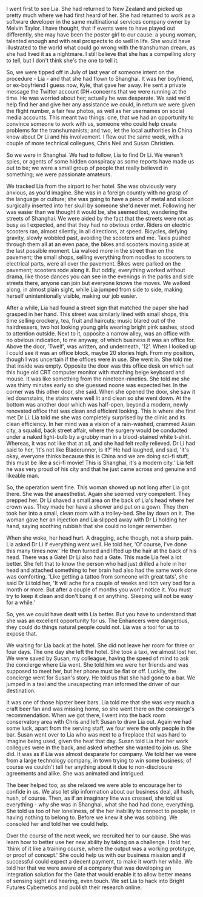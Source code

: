 I went first to see Lia. She had returned to New Zealand and picked up pretty much where we had first heard of her. She had returned to work as a software developer in the same multinational services company owner by Melvin Taylor. I have thought, that if events were to have played out differently, she may have been the poster girl to our cause: a young woman, talented enough and with real prospects to do well in life. She would have illustrated to the world what could go wrong with the transhuman dream, as she had lived it as a nightmare. I still believe that she has a compelling story to tell, but I don't think she's the one to tell it.

So, we were tipped off in July of last year of someone intent on the procedure - Lia - and that she had flown to Shanghai. It was her boyfriend, or ex-boyfriend I guess now, Kyle, that gave her away. He sent a private message the Twitter account @H+concerns that we were running at the time. He was worried about her; actually he was desperate. We said we'd help find her and give her any assistance we could, in return we were given the flight number, a fair few photos, as well as her usernames on social media accounts. This meant two things: one, that we had an opportunity to convince someone to work with us, someone who could help create problems for the transhumanists; and two, let the local authorities in China know about Dr Li and his involvement. I flew out the same week, with a couple of more technical collegues, Chris Neil and Susan Christien.

So we were in Shanghai. We had to follow, Lia to find Dr Li. We weren't spies, or agents of some hidden conspiracy as some reports have made us out to be; we were a small group of people that really believed in something; we were passionate amateurs.

We tracked Lia from the airport to her hotel. She was obviously very anxious, as you'd imagine. She was in a foreign country with no grasp of the language or culture; she was going to have a piece of metal and silicon surgically inserted into her skull by someone she'd never met. Following her was easier than we thought it would be, she seemed lost, wandering the streets of Shanghai. We were aided by the fact that the streets were not as busy as I expected, and that they had no obvious order. Riders on electric scooters ran, almost silently, in all directions, at speed. Bicycles, defying gravity, slowly wobbled past, avoiding the scooters and me. Taxis pushed through them all at an even pace, the bikes and scooters moving aside at the last possible moment. Lia walked more in the street than on the pavement; the small shops, selling everything from noodles to scooters to electrical parts, were all over the pavement. Bikes were parked on the pavement; scooters rode along it. But oddly, everything worked without drama, like those dances you can see in the evenings in the parks and side streets there, anyone can join but everyone knows the moves. We walked along, in almost plain sight, while Lia jumped from side to side, making herself unintentionally visible, making our job easier.

After a while, Lia had found a street sign that matched the paper she had grasped in her hand. This street was similarly lined with small shops, this time selling crockery, tea, fruit and haircuts; music blared out of the hairdressers, two hot looking young girls wearing bright pink sashes, stood to attention outside. Next to it, opposite a narrow alley, was an office with no obvious indication, to me anyway, of which business it was an office for. Above the door, 'Twelf', was written, and underneath, '12'. When I looked up I could see it was an office block, maybe 20 stories high. From my position, though I was uncertain if the offices were in use.
She went in. She told me that inside was empty. Opposite the door was this office desk on which sat this huge old CRT computer monitor with matching beige keyboard and mouse. It was like something from the nineteen-nineties. She told me she was thirty minutes early so she guessed noone was expected her.
In the corner was this other door, she said. When she opened the door, she saw it led downstairs, the stairs were well lit and clean so she went down. At the bottom was another door which was half-open, beyond a modern, newly renovated office that was clean and efficient looking. This is where she first met Dr Li.
Lia told me she was completely surprised by the clinic and its clean efficiency. In her mind was a vision of a rain-washed, crammed Asian city, a squalid, back street affair, where the surgery would be conducted under a naked light-bulb by a grubby man in a blood-stained white t-shirt. Whereas, it was not like that at all, and she had felt really relieved. Dr Li had said to her, 'It's not like Bladerunner, is it?' He had laughed, and said, 'it's okay, everyone thinks because this is China and we are doing sci-fi stuff, this must be like a sci-fi movie! This is Shanghai, it's a modern city.' Lia felt he was very proud of his city and that he just came across and genuine and likeable man.

So, the operation went fine. This woman showed up not long after Lia got there. She was the anaesthetist. Again she seemed very competent. They prepped her. Dr Li shaved a small area on the back of Lia's head where her crown was. They made her have a shower and put on a gown. They then took her into a small, clean room with a trolley-bed. She lay down on it. The woman gave her an injection and Lia slipped away with Dr Li holding her hand, saying soothing rubbish that she could no longer remember.

When she woke, her head hurt. A dragging, ache though, not a sharp pain. Lia asked Dr Li if everything went well. He told her, 'Of course, I've done this many times now.' He then turned and lifted up the hair at the back of his head. There was a Gate! Dr Li also had a Gate. This made Lia feel a lot better. She felt that to know the person who had just drilled a hole in her head and attached something to her brain had also had the same work done was comforting. 'Like getting a tattoo from someone with great tats', she said
Dr Li told her, 'It will ache for a couple of weeks and itch very bad for a month or more. But after a couple of months you won't notice it. You must try to keep it clean and don't bang it on anything. Sleeping will not be easy for a while.'

So, yes we could have dealt with Lia better. But you have to understand that she was an excellent opportunity for us. The Enhancers were dangerous, they could do things natural people could not. Lia was a tool for us to expose that.

We waiting for Lia back at the hotel. She did not leave her room for three or four days. The one day she left the hotel. She took a taxi, we almost lost her. We were saved by Susan, my colleague, having the speed of mind to ask the concierge where Lia went. She told him we were her friends and was supposed to meet her, but her phone must be flat or off. Luckily, the concierge went for Susan's story. He told us that she had gone to a bar. We jumped in a taxi and the unsuspecting man informed the driver of our destination.

It was one of those hipster beer bars. Lia told me that she was very much a craft beer fan and was missing home, so she went there on the consierge's recommendation. When we got there, I went into the back room conservatory area with Chris and left Susan to draw Lia out. Again we had some luck, apart from the serving staff, we four were the only people in the bar. Susan went over to Lia who was next to a fireplace that was hard to imagine being used, given the heat that day. Susan told Lia that her work collegues were in the back, and asked whether she wanted to join us. She did. It was as if Lia was almost desparate for company. We told her we were from a large technology company, in town trying to win some business; of course we couldn't tell her anything about it due to non-disclosure agreements and alike. She was animated and intrigued.

The beer helped too; as she relaxed we were able to encourage her to confide in us. We also let slip information about our business deal, all hush, hush, of course. Then, as if an imaginary line was crossed, she told us everything - why she was in Shanghai, what she had had done, everything. She told us too of her loneliness, of the her inability to connect to people, in having nothing to belong to. Before we knew it she was sobbing. We consoled her and told her we could help.

Over the course of the next week, we recruited her to our cause. She was learn how to better use her new ability by taking on a challenge. I told her, 'think of it like a training course, where the output was a working prototype, or proof of concept.' She could help us with our business mission and if successful could expect a decent payment, to make it worth her while. We told her that we were aware of a company that was developing an integration solution for the Gate that would enable it to allow better means of sensing sight and hearing, even touch. We set Lia to hack into Bright Futures Cybernetics and publish their research online.
